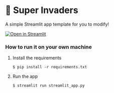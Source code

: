 # 👾 Super Invaders

A simple Streamlit app template for you to modify!

[![Open in Streamlit](https://static.streamlit.io/badges/streamlit_badge_black_white.svg)](https://super-invaders.streamlit.app/)

### How to run it on your own machine

1. Install the requirements

   ```
   $ pip install -r requirements.txt
   ```

2. Run the app

   ```
   $ streamlit run streamlit_app.py
   ```
